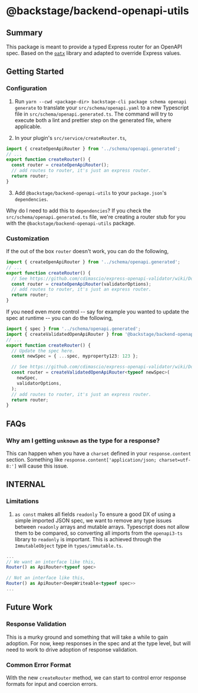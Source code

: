 # @backstage/backend-openapi-utils

## Summary

This package is meant to provide a typed Express router for an OpenAPI spec. Based on the [`oatx`](https://github.com/varanauskas/oatx) library and adapted to override Express values.

## Getting Started

### Configuration

1. Run `yarn --cwd <package-dir> backstage-cli package schema openapi generate` to translate your `src/schema/openapi.yaml` to a new Typescript file in `src/schema/openapi.generated.ts`. The command will try to execute both a lint and prettier step on the generated file, where applicable.

2. In your plugin's `src/service/createRouter.ts`,

```ts
import { createOpenApiRouter } from '../schema/openapi.generated';
// ...
export function createRouter() {
  const router = createOpenApiRouter();
  // add routes to router, it's just an express router.
  return router;
}
```

3. Add `@backstage/backend-openapi-utils` to your `package.json`'s `dependencies`.

Why do I need to add this to `dependencies`? If you check the `src/schema/openapi.generated.ts` file, we're creating a router stub for you with the `@backstage/backend-openapi-utils` package.

### Customization

If the out of the box `router` doesn't work, you can do the following,

```ts
import { createOpenApiRouter } from '../schema/openapi.generated';
// ...
export function createRouter() {
  // See https://github.com/cdimascio/express-openapi-validator/wiki/Documentation for available options.
  const router = createOpenApiRouter(validatorOptions);
  // add routes to router, it's just an express router.
  return router;
}
```

If you need even more control -- say for example you wanted to update the spec at runtime -- you can do the following,

```ts
import { spec } from '../schema/openapi.generated';
import { createValidatedOpenApiRouter } from '@backstage/backend-openapi-utils';
// ...
export function createRouter() {
  // Update the spec here.
  const newSpec = { ...spec, myproperty123: 123 };

  // See https://github.com/cdimascio/express-openapi-validator/wiki/Documentation for available options.
  const router = createValidatedOpenApiRouter<typeof newSpec>(
    newSpec,
    validatorOptions,
  );
  // add routes to router, it's just an express router.
  return router;
}
```

## FAQs

### Why am I getting `unknown` as the type for a response?

This can happen when you have a `charset` defined in your `response.content` section. Something like `response.content['application/json; charset=utf-8:']` will cause this issue.

## INTERNAL

### Limitations

1. `as const` makes all fields `readonly`
   To ensure a good DX of using a simple imported JSON spec, we want to remove any type issues between `readonly` arrays and mutable arrays. Typescript does not allow them to be compared, so converting all imports from the `openapi3-ts` library to `readonly` is important. This is achieved through the `ImmutableObject` type in `types/immutable.ts`.

```ts
...
// We want an interface like this,
Router() as ApiRouter<typeof spec>

// Not an interface like this,
Router() as ApiRouter<DeepWriteable<typeof spec>>
...
```

## Future Work

### Response Validation

This is a murky ground and something that will take a while to gain adoption. For now, keep responses in the spec and at the type level, but will need to work to drive adoption of response validation.

### Common Error Format

With the new `createRouter` method, we can start to control error response formats for input and coercion errors.

